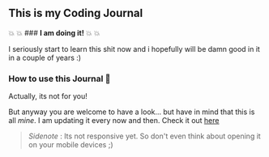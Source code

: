 ## **This is my Coding Journal**

:boom: :boom: ### **I am doing it!** :boom: :boom:

I seriously start to learn this shit now and i hopefully will be damn good in it in a couple of years :)
 
### **How to** use this Journal :trumpet:

Actually, its not for you!   
 
But anyway you are welcome to have a look... but have in mind that this is all *mine*. I am updating it every now and then. Check it out [here](https://loerk.github.io/coding-journey/index.html)  

>*Sidenote* : Its not responsive yet. 
So don't even think about opening it on your mobile devices ;)
